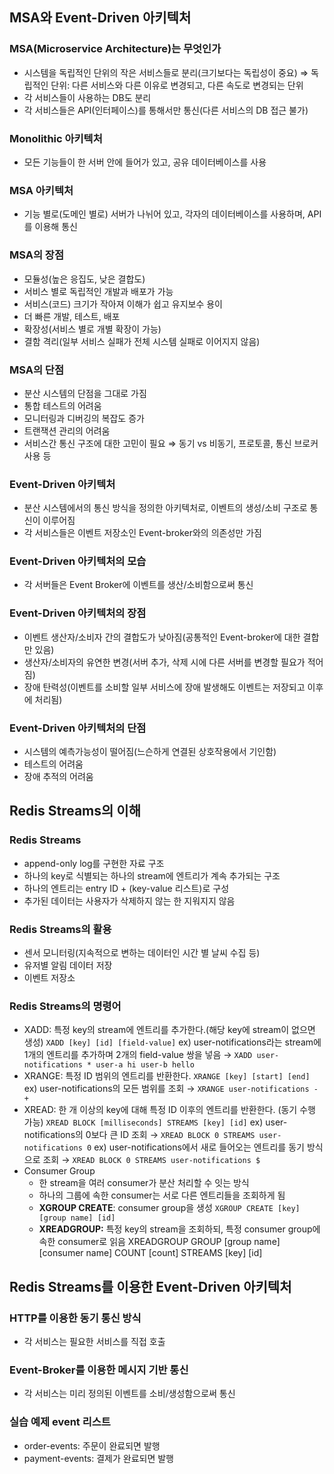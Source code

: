 ## MSA와 Event-Driven 아키텍처

### MSA(Microservice Architecture)는 무엇인가

- 시스템을 독립적인 단위의 작은 서비스들로 분리(크기보다는 독립성이 중요)
  ⇒ 독립적인 단위: 다른 서비스와 다른 이유로 변경되고, 다른 속도로 변경되는 단위
- 각 서비스들이 사용하는 DB도 분리
- 각 서비스들은 API(인터페이스)를 통해서만 통신(다른 서비스의 DB 접근 불가)

### Monolithic 아키텍처

- 모든 기능들이 한 서버 안에 들어가 있고, 공유 데이터베이스를 사용

### MSA 아키텍처

- 기능 별로(도메인 별로) 서버가 나뉘어 있고, 각자의 데이터베이스를 사용하며, API를 이용해 통신

### MSA의 장점

- 모듈성(높은 응집도, 낮은 결합도)
- 서비스 별로 독립적인 개발과 배포가 가능
- 서비스(코드) 크기가 작아져 이해가 쉽고 유지보수 용이
- 더 빠른 개발, 테스트, 배포
- 확장성(서비스 별로 개별 확장이 가능)
- 결함 격리(일부 서비스 실패가 전체 시스템 실패로 이어지지 않음)

### MSA의 단점

- 분산 시스템의 단점을 그대로 가짐
- 통합 테스트의 어려움
- 모니터링과 디버깅의 복잡도 증가
- 트랜잭션 관리의 어려움
- 서비스간 통신 구조에 대한 고민이 필요
  ⇒ 동기 vs 비동기, 프로토콜, 통신 브로커 사용 등

### Event-Driven 아키텍처

- 분산 시스템에서의 통신 방식을 정의한 아키텍처로, 이벤트의 생성/소비 구조로 통신이 이루어짐
- 각 서비스들은 이벤트 저장소인 Event-broker와의 의존성만 가짐

### Event-Driven 아키텍처의 모습

- 각 서버들은 Event Broker에 이벤트를 생산/소비함으로써 통신

### Event-Driven 아키텍처의 장점

- 이벤트 생산자/소비자 간의 결합도가 낮아짐(공통적인 Event-broker에 대한 결합만 있음)
- 생산자/소비자의 유연한 변경(서버 추가, 삭제 시에 다른 서버를 변경할 필요가 적어짐)
- 장애 탄력성(이벤트를 소비할 일부 서비스에 장애 발생해도 이벤트는 저장되고 이후에 처리됨)

### Event-Driven 아키텍처의 단점

- 시스템의 예측가능성이 떨어짐(느슨하게 연결된 상호작용에서 기인함)
- 테스트의 어려움
- 장애 추적의 어려움

## Redis Streams의 이해

### Redis Streams

- append-only log를 구현한 자료 구조
- 하나의 key로 식별되는 하나의 stream에 엔트리가 계속 추가되는 구조
- 하나의 엔트리는 entry ID + (key-value 리스트)로 구성
- 추가된 데이터는 사용자가 삭제하지 않는 한 지워지지 않음

### Redis Streams의 활용

- 센서 모니터링(지속적으로 변하는 데이터인 시간 별 날씨 수집 등)
- 유저별 알림 데이터 저장
- 이벤트 저장소

### Redis Streams의 명령어

- XADD: 특정 key의 stream에 엔트리를 추가한다.(해당 key에 stream이 없으면 생성)
  `XADD [key] [id] [field-value]`
  ex) user-notifications라는 stream에 1개의 엔트리를 추가하며 2개의 field-value 쌍을 넣음
  → `XADD user-notifications * user-a hi user-b hello`
- XRANGE: 특정 ID 범위의 엔트리를 반환한다.
  `XRANGE [key] [start] [end]`
  ex) user-notifications의 모든 범위를 조회
  → `XRANGE user-notifications - +`
- XREAD: 한 개 이상의 key에 대해 특정 ID 이후의 엔트리를 반환한다. (동기 수행 가능)
  `XREAD BLOCK [milliseconds] STREAMS [key] [id]`
  ex) user-notifications의 0보다 큰 ID 조회
  → `XREAD BLOCK 0 STREAMS user-notifications 0`
  ex) user-notifications에서 새로 들어오는 엔트리를 동기 방식으로 조회
  → `XREAD BLOCK 0 STREAMS user-notifications $`
- Consumer Group
  - 한 stream을 여러 consumer가 분산 처리할 수 잇는 방식
  - 하나의 그룹에 속한 consumer는 서로 다른 엔트리들을 조회하게 됨
  - **XGROUP CREATE**: consumer group을 생성
    `XGROUP CREATE [key] [group name] [id]`
  - **XREADGROUP:** 특정 key의 stream을 조회하되, 특정 consumer group에 속한 consumer로 읽음
    XREADGROUP GROUP [group name] [consumer name] COUNT [count] STREAMS [key] [id]

## Redis Streams를 이용한 Event-Driven 아키텍처

### HTTP를 이용한 동기 통신 방식

- 각 서비스는 필요한 서비스를 직접 호출

### Event-Broker를 이용한 메시지 기반 통신

- 각 서비스는 미리 정의된 이벤트를 소비/생성함으로써 통신

### 실습 예제 event 리스트

- order-events: 주문이 완료되면 발행
- payment-events: 결제가 완료되면 발행
